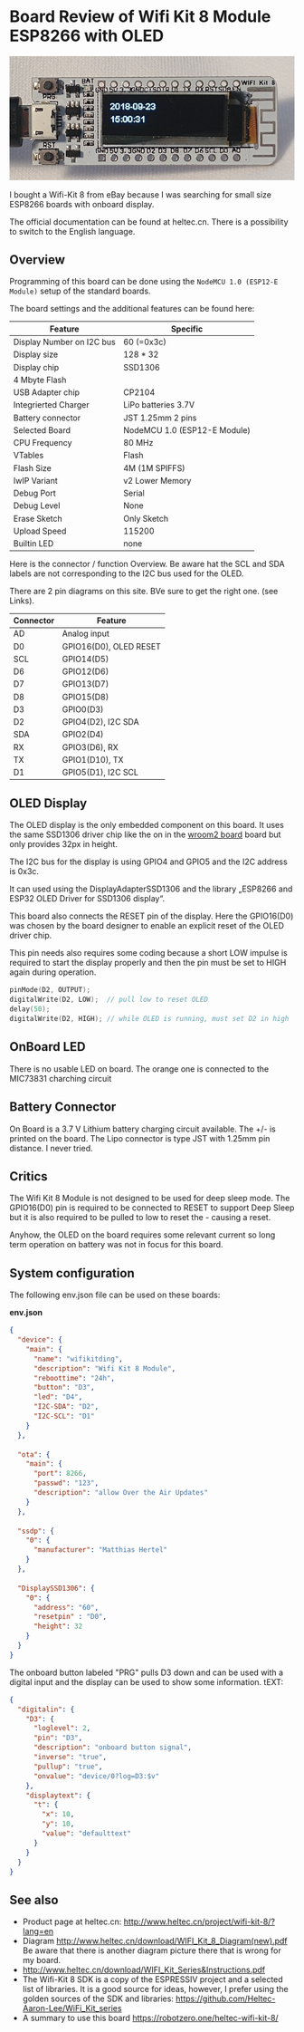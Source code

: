 # Board Review of Wifi Kit 8 Module ESP8266 with OLED

![boardwifikit8.jpg](wifikit8.jpg)

I bought a Wifi-Kit 8 from eBay because I was searching for small size ESP8266 boards with onboard display.

The official documentation can be found at heltec.cn. There is a possibility to switch to the English language.

## Overview

Programming of this board can be done using the `NodeMCU 1.0 (ESP12-E Module)` setup of the standard boards.

The board settings and the additional features can be found here:

| Feature                   | Specific                     |
| ------------------------- | ---------------------------- |
| Display Number on I2C bus | 60 (=0x3c)                   |
| Display size              | 128 * 32                     |
| Display chip              | SSD1306                      |
| 4 Mbyte Flash             |                              |
| USB Adapter chip          | CP2104                       |
| Integrierted Charger      | LiPo batteries 3.7V          |
| Battery connector         | JST 1.25mm 2 pins            |
| Selected Board            | NodeMCU 1.0 (ESP12-E Module) |
| CPU Frequency             | 80 MHz                       |
| VTables                   | Flash                        |
| Flash Size                | 4M (1M SPIFFS)               |
| IwIP Variant              | v2 Lower Memory              |
| Debug Port                | Serial                       |
| Debug Level               | None                         |
| Erase Sketch              | Only Sketch                  |
| Upload Speed              | 115200                       |
| Builtin LED               | none                         |

Here is the connector / function Overview. Be aware hat the SCL and SDA labels are not corresponding to the I2C bus used for the OLED.

There are 2 pin diagrams on this site. BVe sure to get the right one. (see Links).

| Connector | Feature                |
| --------- | ---------------------- |
| AD        | Analog input           |
| D0        | GPIO16(D0), OLED RESET |
| SCL       | GPIO14(D5)             |
| D6        | GPIO12(D6)             |
| D7        | GPIO13(D7)             |
| D8        | GPIO15(D8)             |
| D3        | GPIO0(D3)              |
| D2        | GPIO4(D2), I2C SDA     |
| SDA       | GPIO2(D4)              |
| RX        | GPIO3(D6), RX          |
| TX        | GPIO1(D10), TX         |
| D1        | GPIO5(D1), I2C SCL     |


## OLED Display

The OLED display is the only embedded component on this board. It uses the same SSD1306 driver chip like the on in the
[wroom2 board](wroom2.md) board but only provides 32px in height.

The I2C bus for the display is using GPIO4 and GPIO5 and the I2C address is 0x3c.

It can used using the DisplayAdapterSSD1306 and the library „ESP8266 and ESP32 OLED Driver for SSD1306 display“.

This board also connects the RESET pin of the display. Here the GPIO16(D0) was chosen by the board designer to enable an explicit reset of the OLED driver chip.

This pin needs also requires some coding because a short LOW impulse is required to start the display properly and then the pin must be set to HIGH again during operation.

```CPP
pinMode(D2, OUTPUT);
digitalWrite(D2, LOW);  // pull low to reset OLED
delay(50);
digitalWrite(D2, HIGH); // while OLED is running, must set D2 in high
```

## OnBoard LED

There is no usable LED on board.
The orange one is connected to the MIC73831 charching circuit

## Battery Connector

On Board is a 3.7 V Lithium battery charging circuit available. The +/- is printed on the board.
The Lipo connector is type JST with 1.25mm pin distance.
I never tried.

## Critics

The Wifi Kit 8 Module is not designed to be used for deep sleep mode.
The GPIO16(D0) pin is required to be connected to RESET to support Deep Sleep but it is also required
to be pulled to low to reset the  - causing a reset.

Anyhow, the OLED on the board requires some relevant current so long term operation on battery was not in focus for this board.


## System configuration

The following env.json file can be used on these boards:

**env.json**

```JSON
{
  "device": {
    "main": {
      "name": "wifikitding",
      "description": "Wifi Kit 8 Module",
      "reboottime": "24h",
      "button": "D3",
      "led": "D4",
      "I2C-SDA": "D2",
      "I2C-SCL": "D1"
    }
  },

  "ota": {
    "main": {
      "port": 8266,
      "passwd": "123",
      "description": "allow Over the Air Updates"
    }
  },

  "ssdp": {
    "0": {
      "manufacturer": "Matthias Hertel"
    }
  },

  "DisplaySSD1306": {
    "0": {
      "address": "60",
      "resetpin" : "D0",
      "height": 32
    }
  }
}
```

The onboard button labeled "PRG" pulls D3 down and can be used with a digital input and the display can be used to show some information.
tEXT:

```JSON
{
  "digitalin": {
    "D3": {
      "loglevel": 2,
      "pin": "D3",
      "description": "onboard button signal",
      "inverse": "true",
      "pullup": "true",
      "onvalue": "device/0?log=D3:$v"
    },
    "displaytext": {
      "t": {
        "x": 10,
        "y": 10,
        "value": "defaulttext"
      }
    }
  }
}
```

## See also

* Product page at heltec.cn: <http://www.heltec.cn/project/wifi-kit-8/?lang=en>
* Diagram <http://www.heltec.cn/download/WIFI_Kit_8_Diagram(new).pdf> Be aware that there is another diagram picture there that is wrong for my board.
* <http://www.heltec.cn/download/WIFI_Kit_Series&Instructions.pdf>
* The Wifi-Kit 8 SDK is a copy of the ESPRESSIV project and a selected list of libraries. It is a good source for ideas, however, I prefer using the golden sources of the SDK and libraries:
<https://github.com/Heltec-Aaron-Lee/WiFi_Kit_series>
* A summary to use this board <https://robotzero.one/heltec-wifi-kit-8/>


<!-- 
https://www.ebay.com/itm/10PCS-76-108MHz-TEA5767-FM-IC-Low-noise-RF-Amplifer-Stereo-Audio-Radio-Module-/133270600197

Example:
#include <Wire.h>
#include "OLED.h"
//0.91s OLED connection:
//SDA -- D4
//SCL -- D5
//RST -- D2
OLED display(SDA, SCL);
void setup() {
pinMode(D2, OUTPUT);
digitalWrite(D2, LOW); // turn D2 low to reset OLED
delay(50);
digitalWrite(D2, HIGH); // while OLED is running, must set D2 in high
Serial.begin(9600);
Serial.println("OLED test!");
// Initialize display
display.begin();
// Test message
display.print("Hello ");
delay(3*1000);
// Test long message
display.print("Lorem ipsum dolor sit amet, consectetur adipiscing elit, sed do eiusmod tempor incididunt ut labore et dolore magna aliqua.");
delay(3*1000);
// Test display clear
display.clear();
delay(3*1000);
// Test message postioning
display.print("TOP-LEFT");
display.print("4th row", 4);
display.print("RIGHT-BOTTOM", 7, 4);
delay(3*1000);
// Test display OFF
display.off();
display.print("3rd row", 3, 8);
delay(3*1000);
// Test display ON
display.on();
delay(3*1000);
}
int r = 0, c = 0;
void loop() {
r = r % 4;
c = micros() % 6;
if (r == 0) display.clear();
display.print("Hello ", r++, c++);
delay(500);
}
Size: 5x1.8cm/1.97x0.71inch -->
